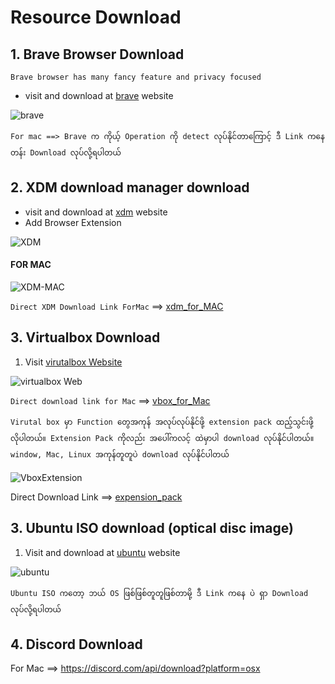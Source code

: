 # Resource Download


## 1. Brave Browser Download

```
Brave browser has many fancy feature and privacy focused
```
- visit and download at [brave](https://brave.com/download/) website


![brave](../photo/brave.png)

`For mac ==> Brave က ကိုယ့် Operation ကို detect လုပ်နိုင်တာကြောင့် ဒီ Link ကနေ တန်း Download လုပ်လို့ရပါတယ်`



## 2. XDM download manager download

- visit and download at [xdm](https://xtremedownloadmanager.com/) website
- Add Browser Extension

![XDM](../photo/xdm.png)

#### FOR MAC

![XDM-MAC](../photo/macxdm.png)

`Direct XDM Download Link ForMac` ==> [xdm_for_MAC](https://sourceforge.net/projects/xdman/files/XDMSetup.dmg/download)


## 3. Virtualbox Download

1. Visit [virutalbox Website](https://www.virtualbox.org/wiki/Downloads)

![virtualbox Web](../photo/vbox.png)

`Direct download link for Mac` ==> [vbox_for_Mac](https://download.virtualbox.org/virtualbox/6.1.38/VirtualBox-6.1.38-153438-OSX.dmg)

```
Virutal box မှာ Function တွေအကုန် အလုပ်လုပ်နိုင်ဖို့ extension pack ထည့်သွင်းဖို့ လိုပါတယ်။ Extension Pack ကိုလည်း အပေါ်ကလင့် ထဲမှာပါ download လုပ်နိုင်ပါတယ်။ window, Mac, Linux အကုန်တူတူပဲ download လုပ်နိုင်ပါတယ်
```
![VboxExtension](../photo/vbox_ext.png)

Direct Download Link ==> [expension_pack](https://download.virtualbox.org/virtualbox/6.1.38/Oracle_VM_VirtualBox_Extension_Pack-6.1.38.vbox-extpack)



## 3. Ubuntu ISO download (optical disc image)

1. Visit and download at [ubuntu](https://ubuntu.com/download/desktop) website

![ubuntu](../photo/ubuntu.png)

`Ubuntu ISO ကတော့ ဘယ် OS ဖြစ်ဖြစ်တူတူဖြစ်တာမို့ ဒီ Link ကနေ ပဲ ရှာ Download လုပ်လို့ရပါတယ်`


## 4. Discord Download

For Mac ==> https://discord.com/api/download?platform=osx

